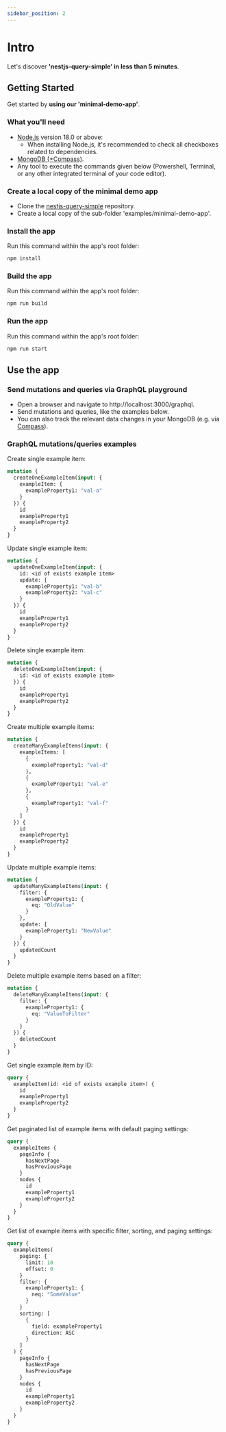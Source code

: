 ```yaml
---
sidebar_position: 2
---
```


# Intro
Let's discover **'nestjs-query-simple' in less than 5 minutes**.

## Getting Started

Get started by **using our 'minimal-demo-app'**.

### What you'll need
- [Node.js](https://nodejs.org/en/download/) version 18.0 or above:
  - When installing Node.js, it's recommended to check all checkboxes related to dependencies.
- [MongoDB (+Compass)](https://www.mongodb.com/docs/manual/administration/install-community/).
- Any tool to execute the commands given below (Powershell, Terminal, or any other integrated terminal of your code editor).

### Create a local copy of the minimal demo app
* Clone the [nestjs-query-simple](https://github.com/choresh/nestjs-query-simple) repository.
* Create a local copy of the sub-folder 'examples/minimal-demo-app'.

### Install the app
Run this command within the app's root folder:
``` bash
npm install
```

### Build the app
Run this command within the app's root folder:
``` bash
npm run build
```

### Run the app
Run this command within the app's root folder:
``` bash
npm run start
```

## Use the app

### Send mutations and queries via GraphQL playground
* Open a browser and navigate to http://localhost:3000/graphql.
* Send mutations and queries, like the examples below.
* You can also track the relevant data changes in your MongoDB (e.g. via [Compass](https://www.mongodb.com/products/compass)).

### GraphQL mutations/queries examples

Create single example item:
```graphql
mutation {
  createOneExampleItem(input: {
    exampleItem: {
      exampleProperty1: "val-a"
    }
  }) {
    id
    exampleProperty1
    exampleProperty2
  }
}
```

Update single example item:
```graphql
mutation {
  updateOneExampleItem(input: {
    id: <id of exists example item>
    update: {
      exampleProperty1: "val-b"
      exampleProperty2: "val-c"
    }
  }) {
    id
    exampleProperty1
    exampleProperty2
  }
}
```

Delete single example item:
```graphql
mutation {
  deleteOneExampleItem(input: {
    id: <id of exists example item>
  }) {
    id
    exampleProperty1
    exampleProperty2
  }
}
```

Create multiple example items:
```graphql
mutation {
  createManyExampleItems(input: {
    exampleItems: [
      {
        exampleProperty1: "val-d"
      },
      {
        exampleProperty1: "val-e"
      },
      {
        exampleProperty1: "val-f"
      }
    ]
  }) {
    id
    exampleProperty1
    exampleProperty2
  }
}
```

Update multiple example items:
```graphql
mutation {
  updateManyExampleItems(input: {
    filter: {
      exampleProperty1: {
        eq: "OldValue"
      }
    },
    update: {
      exampleProperty1: "NewValue"
    }
  }) {
    updatedCount
  }
}
```

Delete multiple example items based on a filter:
```graphql
mutation {
  deleteManyExampleItems(input: {
    filter: {
      exampleProperty1: {
        eq: "ValueToFilter"
      }
    }
  }) {
    deletedCount
  }
}
```

Get single example item by ID:
```graphql
query {
  exampleItem(id: <id of exists example item>) {
    id
    exampleProperty1
    exampleProperty2
  }
}
```

Get paginated list of example items with default paging settings:
```graphql
query {
  exampleItems {
    pageInfo {
      hasNextPage
      hasPreviousPage
    }
    nodes {
      id
      exampleProperty1
      exampleProperty2
    }
  }
}
```

Get list of example items with specific filter, sorting, and paging settings:
```graphql
query {
  exampleItems(
    paging: {
      limit: 10
      offset: 0 
    }
    filter: {
      exampleProperty1: { 
        neq: "SomeValue"
      }
    }
    sorting: [
      {
        field: exampleProperty1
        direction: ASC
      }
    ]
  ) {
    pageInfo {
      hasNextPage
      hasPreviousPage
    }
    nodes {
      id
      exampleProperty1
      exampleProperty2
    }
  }
}
```